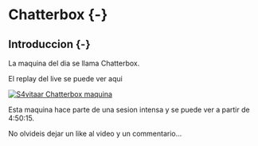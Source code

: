 # Chatterbox {-}

## Introduccion {-}

La maquina del dia se llama Chatterbox.

El replay del live se puede ver aqui

[![S4vitaar Chatterbox maquina](https://img.youtube.com/vi/WeaLhmbatT0/0.jpg)](https://www.youtube.com/watch?v=WeaLhmbatT0)

Esta maquina hace parte de una sesion intensa y se puede ver a partir de 4:50:15.

No olvideis dejar un like al video y un commentario...
